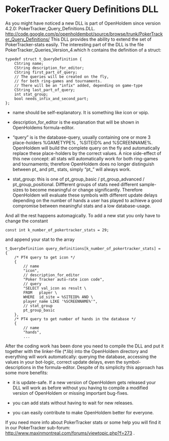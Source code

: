 # PokerTracker Query Definitions DLL<span id="sec:PokerTracker-DLL" label="sec:PokerTracker-DLL"></span> 

As you might have noticed a new DLL is part of OpenHoldem since version
4.2.0: PokerTracker_Query_Definitions.DLL.
<http://code.google.com/p/openholdembot/source/browse/trunk/PokerTracker_Query_Definitions/>
This DLL provides the ability to extend the set of PokerTracker-stats
easily. The interesting part of the DLL is the file
PokerTracker_Queries_Version_4.which h contains the definition of a
struct:

    typedef struct t_QueryDefinition {    
        CString name;    
        CString description_for_editor;    
        CString first_part_of_query;    
        // The queries will be created on the fly,    
        // for both ring-games and tournaments.    
        // There will be an "infix" added, depending on game-type    
        CString last_part_of_query;    
        int stat_group;    
        bool needs_infix_and_second_part; 
    };

- name should be self-explanatory. It is something like icon or vpip.

- description_for_editor is the explanation that will be shown in
  OpenHoldems formula-editor.

- “query” is is the database-query, usually containing one or more 3
  place-holders %GAMETYPE% , %SITEID% and %SCREENNAME%. OpenHoldem will
  build the complete query on the fly and automatically replace these
  place-holders by the correct values. A nice side-effect of this new
  concept: all stats will automatically work for both ring-games and
  tournaments; therefore OpenHoldem does no longer distinguish between
  pt\_ and ptt\_ stats, simply “pt\_” will always work.

- stat_group: this is one of pt_group_basic / pt_group_advanced /
  pt_group_positional. Diffferent groups of stats need different
  sample-sizes to become meaningful or change significantly. Therefore
  OpenHoldem will evaluate these symbols with different update delays
  depending on the number of hands a user has played to achieve a good
  compromise between meaningful stats and a low database-usage.

And all the rest happens automagically. To add a new stat you only have
to change the constant

    const int k_number_of_pokertracker_stats = 29;

and append your stat to the array

    t_QueryDefinition query_definitions[k_number_of_pokertracker_stats] = 
    {    
        /* PT4 query to get icon */    
        {       
            // name       
            "icon",          
            // description_for_editor       
            "Poker Tracker auto-rate icon code",        
            // query        
            "SELECT val_icon as result \         
            FROM   player \          
            WHERE  id_site = %SITEID% AND \                 
            player_name LIKE '%SCREENNAME%'",       
            // stat_group       
            pt_group_basic  
        }, 
        /* PT4 query to get number of hands in the database */  
        {       
            // name         
            "hands",
            ...

After the coding work has been done you need to compile the DLL and put
it together with the linker-file (\*.lib) into the OpenHoldem directory
and everything will work automatically: querying the database, accessing
the values in your bot-logic, correct update delays, even the
symbol-descriptions in the formula-editor. Despite of its simplicity
this approach has some more benefits:

- it is update-safe. If a new version of OpenHoldem gets released your
  DLL will work as before without you having to compile a modified
  version of OpenHoldem or missing important bug-fixes.

- you can add stats without having to wait for new releases.

- you can easily contribute to make OpenHoldem better for everyone.

If you need more info about PokerTracker stats or some help you will
find it in our PokerTracker sub-forum:
<http://www.maxinmontreal.com/forums/viewtopic.php?f=273> .
